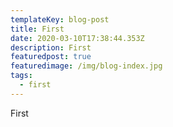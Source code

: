 ```yaml
---
templateKey: blog-post
title: First
date: 2020-03-10T17:38:44.353Z
description: First
featuredpost: true
featuredimage: /img/blog-index.jpg
tags:
  - first
---
```

First